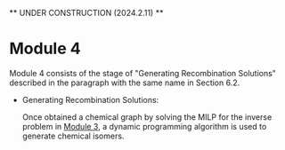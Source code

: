 ** UNDER CONSTRUCTION (2024.2.11) **

# Module 4

Module 4 consists of the stage of "Generating Recombination Solutions" described in the paragraph with the same name in Section 6.2.

- Generating Recombination Solutions:

  Once obtained a chemical graph by solving the MILP for the inverse problem in [Module 3](HPS/Module_3), a dynamic programming algorithm is used to generate chemical isomers.
